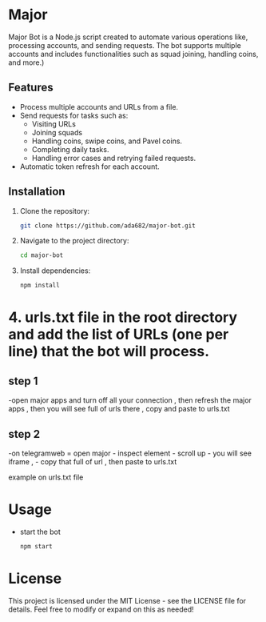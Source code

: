# Major

Major Bot is a Node.js script created to automate various operations like, processing accounts, and sending requests. The bot supports multiple accounts and includes functionalities such as squad joining, handling coins, and more.)

## Features

- Process multiple accounts and URLs from a file.
- Send requests for tasks such as:
  - Visiting URLs
  - Joining squads
  - Handling coins, swipe coins, and Pavel coins.
  - Completing daily tasks.
  - Handling error cases and retrying failed requests.
- Automatic token refresh for each account.

## Installation

1. Clone the repository:

   ```bash
   git clone https://github.com/ada682/major-bot.git

2. Navigate to the project directory:

   ```bash
   cd major-bot

3. Install dependencies:

   ```bash
   npm install

# 4. urls.txt file in the root directory and add the list of URLs (one per line) that the bot will process.

  ## step 1
   -open major apps and turn off all your connection , then refresh the major apps , then you will see full of urls there , copy and paste to urls.txt

  ## step 2
   -on telegramweb = open major - inspect element - scroll up - you will see iframe , - copy that full of url , then paste to urls.txt

   example on urls.txt file

 # Usage

 - start the bot
   ```bash
   npm start

 # License

This project is licensed under the MIT License - see the LICENSE file for details.
Feel free to modify or expand on this as needed!



